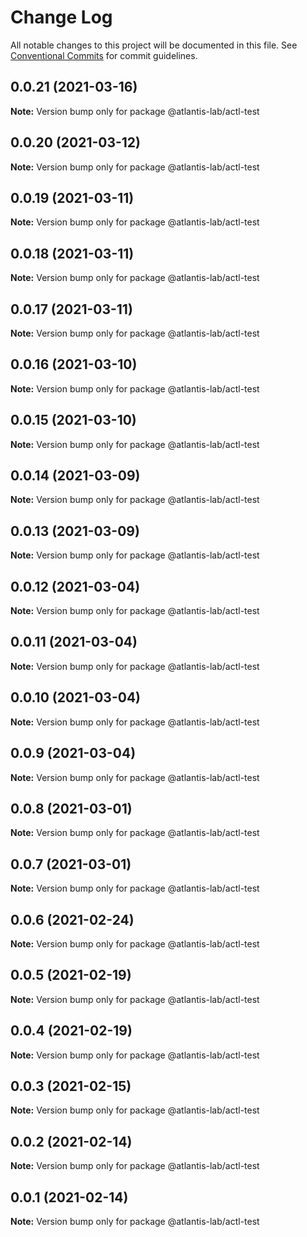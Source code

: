 # Change Log

All notable changes to this project will be documented in this file.
See [Conventional Commits](https://conventionalcommits.org) for commit guidelines.

## 0.0.21 (2021-03-16)

**Note:** Version bump only for package @atlantis-lab/actl-test





## 0.0.20 (2021-03-12)

**Note:** Version bump only for package @atlantis-lab/actl-test





## 0.0.19 (2021-03-11)

**Note:** Version bump only for package @atlantis-lab/actl-test





## 0.0.18 (2021-03-11)

**Note:** Version bump only for package @atlantis-lab/actl-test





## 0.0.17 (2021-03-11)

**Note:** Version bump only for package @atlantis-lab/actl-test





## 0.0.16 (2021-03-10)

**Note:** Version bump only for package @atlantis-lab/actl-test





## 0.0.15 (2021-03-10)

**Note:** Version bump only for package @atlantis-lab/actl-test





## 0.0.14 (2021-03-09)

**Note:** Version bump only for package @atlantis-lab/actl-test





## 0.0.13 (2021-03-09)

**Note:** Version bump only for package @atlantis-lab/actl-test





## 0.0.12 (2021-03-04)

**Note:** Version bump only for package @atlantis-lab/actl-test





## 0.0.11 (2021-03-04)

**Note:** Version bump only for package @atlantis-lab/actl-test





## 0.0.10 (2021-03-04)

**Note:** Version bump only for package @atlantis-lab/actl-test





## 0.0.9 (2021-03-04)

**Note:** Version bump only for package @atlantis-lab/actl-test





## 0.0.8 (2021-03-01)

**Note:** Version bump only for package @atlantis-lab/actl-test





## 0.0.7 (2021-03-01)

**Note:** Version bump only for package @atlantis-lab/actl-test





## 0.0.6 (2021-02-24)

**Note:** Version bump only for package @atlantis-lab/actl-test





## 0.0.5 (2021-02-19)

**Note:** Version bump only for package @atlantis-lab/actl-test





## 0.0.4 (2021-02-19)

**Note:** Version bump only for package @atlantis-lab/actl-test





## 0.0.3 (2021-02-15)

**Note:** Version bump only for package @atlantis-lab/actl-test





## 0.0.2 (2021-02-14)

**Note:** Version bump only for package @atlantis-lab/actl-test





## 0.0.1 (2021-02-14)

**Note:** Version bump only for package @atlantis-lab/actl-test
